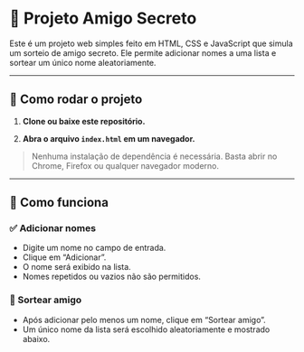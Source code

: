 # 🎁 Projeto Amigo Secreto

Este é um projeto web simples feito em HTML, CSS e JavaScript que simula um sorteio de amigo secreto. Ele permite adicionar nomes a uma lista e sortear um único nome aleatoriamente.

---

## 🚀 Como rodar o projeto

1. **Clone ou baixe este repositório.**

2. **Abra o arquivo `index.html` em um navegador.**

> Nenhuma instalação de dependência é necessária. Basta abrir no Chrome, Firefox ou qualquer navegador moderno.

---

## 🧠 Como funciona

### ✅ Adicionar nomes
- Digite um nome no campo de entrada.
- Clique em “Adicionar”.
- O nome será exibido na lista.
- Nomes repetidos ou vazios não são permitidos.

### 🎲 Sortear amigo
- Após adicionar pelo menos um nome, clique em “Sortear amigo”.
- Um único nome da lista será escolhido aleatoriamente e mostrado abaixo.
